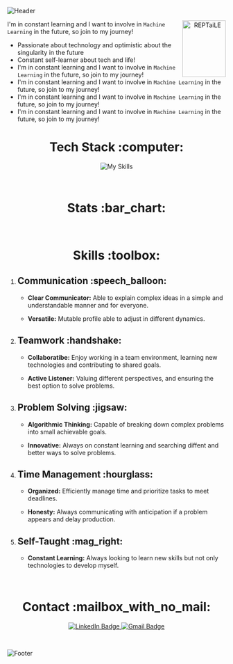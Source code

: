 ![Header](https://github.com/REPTaiLE/REPTaiLE/assets/56081472/1b9445e6-d18a-4207-99e0-f424f0da5003)
<p align="center">
    <img align="right" src="https://github.com/REPTaiLE/REPTaiLE/assets/56081472/36d2b1cb-e18b-4553-8e93-30e37c927460" width="100px" height="130px" alt="REPTaiLE">
    <p>I'm in constant learning and I want to involve in <code>Machine Learning</code> in the future, so join to my journey!</p>
    <ul>
        <li>Passionate about technology and optimistic about the singularity in the future</li>
        <li>Constant self-learner about tech and life!</li>
        <li>I'm in constant learning and I want to involve in <code>Machine Learning</code> in the future, so join to my journey!</li>
        <li>I'm in constant learning and I want to involve in <code>Machine Learning</code> in the future, so join to my journey!</li>
        <li>I'm in constant learning and I want to involve in <code>Machine Learning</code> in the future, so join to my journey!</li>
        <li>I'm in constant learning and I want to involve in <code>Machine Learning</code> in the future, so join to my journey!</li>
    </ul>
    
</p>




<h1 align="center">Tech Stack :computer:</h1> 


<p align="center">
    <img src="https://skillicons.dev/icons?i=html,css,js,ts,react,bootstrap,py,git,figma,wordpress,mysql,nodejs,bash,ps,ai&theme=light" alt="My Skills" />
</p>

<br>

<h1 align="center">Stats :bar_chart:</h1>

<br>

<h1 align="center">Skills :toolbox:</h1> 

<ol>
    <li>
        <h2>Communication :speech_balloon:</h2>
        <ul>
            <li><p><strong>Clear Communicator:</strong>  Able to explain complex ideas in a simple and understandable manner and for everyone.</p></li>
            <li><p><strong>Versatile:</strong>  Mutable profile able to adjust in different dynamics.</p></li>
        </ul>
    </li>
    <li>
        <h2>Teamwork :handshake:</h2>
        <ul>
            <li><p><strong>Collaboratibe:</strong>  Enjoy working in a team environment, learning new technologies and contributing to shared goals.</p></li>
            <li><p><strong>Active Listener:</strong>  Valuing different perspectives, and ensuring the best option to solve problems.</p></li>
        </ul>
    </li>
    <li>
        <h2>Problem Solving :jigsaw:</h2>
        <ul>
            <li><p><strong>Algorithmic Thinking:</strong>   Capable of breaking down complex problems into small achievable goals.</p></li>
            <li><p><strong>Innovative:</strong>  Always on constant learning and searching diffent and better ways to solve problems.</p></li>
        </ul>
    </li>
    <li>
        <h2>Time Management :hourglass:</h2>
        <ul>
            <li><p><strong>Organized:</strong>   Efficiently manage time and prioritize tasks to meet deadlines.</p></li>
            <li><p><strong>Honesty:</strong>  Always communicating with anticipation if a problem appears and delay production.</p></li>
        </ul>
    </li>
    <li>
        <h2>Self-Taught :mag_right:</h2>
        <ul>
            <li><p><strong>Constant Learning:</strong>   Always looking to learn new skills but not only technologies to develop myself.</p></li>
        </ul>
    </li>
</ol>

<br>

<h1 align="center">Contact :mailbox_with_no_mail:</h1> 

<p align="center">
  <a href="https://www.linkedin.com/in/francisco-arnoldo/" target="_blank">
    <img src="https://img.shields.io/badge/linkedin-%230077B5.svg?style=for-the-badge&logo=linkedin&logoColor=white" alt="LinkedIn Badge">
  </a>
  <a href="mailto:gonzalezferradafrancisco@gmail.com" target="_blank">
      <img src="https://img.shields.io/badge/Gmail-D14836?style=for-the-badge&logo=gmail&logoColor=white" alt="Gmail Badge">
  </a>
</p>

<br>

![Footer](https://github.com/REPTaiLE/REPTaiLE/assets/56081472/4deaf28e-74e5-4aba-9890-badd301507a8)
